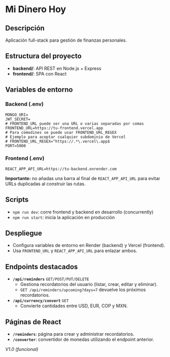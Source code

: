 # Mi Dinero Hoy

## Descripción

Aplicación full-stack para gestión de finanzas personales.

## Estructura del proyecto

- **backend/**: API REST en Node.js + Express
- **frontend/**: SPA con React

## Variables de entorno

### Backend (.env)

```
MONGO_URI=
JWT_SECRET=
# FRONTEND_URL puede ser una URL o varias separadas por comas
FRONTEND_URL=https://tu-frontend.vercel.app
# Para comodines se puede usar FRONTEND_URL_REGEX
# Ejemplo para aceptar cualquier subdominio de Vercel
# FRONTEND_URL_REGEX=^https://.*\.vercel\.app$
PORT=5000
```

### Frontend (.env)

```
REACT_APP_API_URL=https://tu-backend.onrender.com
```
**Importante:** no añadas una barra al final de `REACT_APP_API_URL` para evitar
URLs duplicadas al construir las rutas.

## Scripts

- `npm run dev`: corre frontend y backend en desarrollo (concurrently)
- `npm run start`: inicia la aplicación en producción

## Despliegue

- Configura variables de entorno en Render (backend) y Vercel (frontend).
- Usa `FRONTEND_URL` y `REACT_APP_API_URL` para enlazar ambos.

## Endpoints destacados

- **`/api/reminders`** `GET/POST/PUT/DELETE`
  - Gestiona recordatorios del usuario (listar, crear, editar y eliminar).
  - `GET /api/reminders/upcoming?days=7` devuelve los próximos recordatorios.
- **`/api/currency/convert`** `GET`
  - Convierte cantidades entre USD, EUR, COP y MXN.

## Páginas de React

- **`/reminders`**: página para crear y administrar recordatorios.
- **`/converter`**: convertidor de monedas utilizando el endpoint anterior.

_V1.0 (funcional)_
